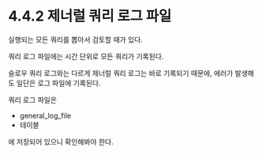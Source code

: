 # 4.4.2 제너럴 쿼리 로그 파일

실행되는 모든 쿼리를 뽑아서 검토할 때가 있다.

쿼리 로그 파일에는 시간 단위로 모든 쿼리가 기록된다.

슬로우 쿼리 로그와는 다르게 제너럴 쿼리 로그는 바로 기록되기 때문에, 에러가 발생해도 일단은 로그 파일에 기록된다.

쿼리 로그 파일은

- general_log_file
- 테이블

에 저장되어 있으니 확인해봐야 한다.
